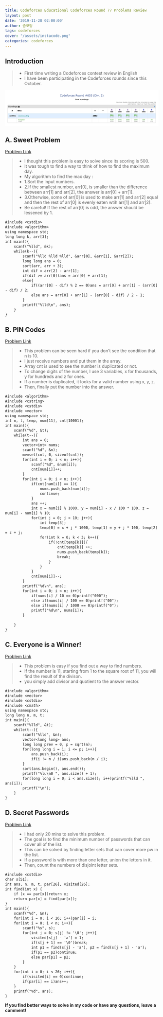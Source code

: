 ```yaml
---
title: Codeforces Educational Codeforces Round 77 Problems Review
layout: post
date: '2019-11-28 02:00:00'
author: 줌코딩
tags: codeforces
cover: "/assets/instacode.png"
categories: codeforces
---
```


## Introduction

>* First time writing a Codeforces contest review in English
>* I have been participating in the Codeforces rounds since this October.

![사진](/assets/codeforces-603.png)

## A. Sweet Problem

[Problem Link](https://codeforces.com/contest/1263/problem/A)

>* I thought this problem is easy to solve since its scoring is 500.
>* It was tough to find a way to think of how to find the maximum day.
>* My algorithm to find the max day :
>* 1.Sort the input numbers.
>* 2.If the smallest number, arr[0], is smaller than the difference between arr[1] and arr[2], the answer is arr[0] + arr[1].
>* 3.Otherwise, some of arr[0] is used to make arr[1] and arr[2] equal and then the rest of arr[0] is evenly eaten wtih arr[1] and arr[2].
>* Be careful! If the rest of arr[0] is odd, the answer should be lessened by 1.

    #include <cstdio>
    #include <algorithm>
    using namespace std;
    long long k, arr[3];
    int main(){
        scanf("%lld", &k);
        while(k--){
            scanf("%lld %lld %lld", &arr[0], &arr[1], &arr[2]);
            long long ans = 0;
            sort(arr, arr + 3);
            int dif = arr[2] - arr[1];
            if(dif >= arr[0])ans = arr[0] + arr[1];
            else{
                if((arr[0] - dif) % 2 == 0)ans = arr[0] + arr[1] - (arr[0] - dif) / 2;
                else ans = arr[0] + arr[1] - (arr[0] - dif) / 2 - 1;
            }     
            printf("%lld\n", ans);
        }
    }

## B. PIN Codes

[Problem Link](https://codeforces.com/contest/1263/problem/B)

>* This problem can be seen hard if you don't see the condition that n is 10.
>* I just receive numbers and put them in the array.
>* Array cnt is used to see the number is duplicated or not.
>* To change digits of the number, I use 3 variables, x for thousands, y for hundreds and z for ones.
>* If a number is duplicated, it looks for a valid number using x, y, z.
>* Then, finally put the number into the answer.

    #include <algorithm>
    #include <cstring>
    #include <cstdio>
    #include <vector>
    using namespace std;
    int n, t, temp, num[11], cnt[10001];
    int main(){
        scanf("%d", &t);
        while(t--){
            int ans = 0;
            vector<int> nums;
            scanf("%d", &n);
            memset(cnt, 0, sizeof(cnt));
            for(int i = 0; i < n; i++){
                scanf("%d", &num[i]);
                cnt[num[i]]++;
            }
            for(int i = 0; i < n; i++){
                if(cnt[num[i]] == 1){
                    nums.push_back(num[i]);
                    continue;
                }
                ans ++;
                int x = num[i] % 1000, y = num[i] - x / 100 * 100, z = num[i] - num[i] % 10;
                for(int j = 0; j < 10; j++){
                    int temp[3];
                    temp[0] = x + j * 1000, temp[1] = y + j * 100, temp[2] = z + j;
                    for(int k = 0; k < 3; k++){
                        if(!cnt[temp[k]]){
                            cnt[temp[k]] ++;
                            nums.push_back(temp[k]);
                            break;
                        }
                    }
                }
                cnt[num[i]]--;
            }
            printf("%d\n", ans);
            for(int i = 0; i < n; i++){
                if(nums[i] / 10 == 0)printf("000");
                else if(nums[i] / 100 == 0)printf("00");
                else if(nums[i] / 1000 == 0)printf("0");
                printf("%d\n", nums[i]);
            }

        }
    }

## C. Everyone is a Winner!

[Problem Link](https://codeforces.com/contest/1263/problem/C)

>* This problem is easy if you find out a way to find numbers.
>* If the number is 11, starting from 1 to the square root of 11, you will find the result of the divison.
>* you simply add divisor and quotient to the answer vector.

    #include <algorithm>
    #include <vector>
    #include <cstdio>
    #include <cmath>
    using namespace std;
    long long n, m, t;
    int main(){
        scanf("%lld", &t);
        while(t--){
            scanf("%lld", &n);
            vector<long long> ans;
            long long prev = 0, p = sqrt(n);
            for(long long i = 1; i <= p; i++){
                ans.push_back(i); 
                if(i != n / i)ans.push_back(n / i);
            }
            sort(ans.begin(), ans.end());
            printf("%lu\n0 ", ans.size() + 1);
            for(long long i = 0; i < ans.size(); i++)printf("%lld ", ans[i]);
            printf("\n");
        }
    }

## D. Secret Passwords

[Problem Link](https://codeforces.com/contest/1263/problem/D)

>* I had only 20 mins to solve this problem.
>* The goal is to find the minimum number of passwords that can cover all of the list.
>* This can be solved by finding letter sets that can cover more pw in the list.
>* If a password is with more than one letter, union the letters in it.
>* Then, count the numbers of disjoint letter sets.

    #include <cstdio>
    char s[51];
    int ans, n, m, t, par[26], visited[26];
    int find(int x) {
        if (x == par[x])return x;
        return par[x] = find(par[x]);
    }
    int main(){
        scanf("%d", &n);
        for(int i = 0; i < 26; i++)par[i] = i;
        for(int i = 0; i < n; i++){
            scanf("%s", s);
            for(int j = 0; s[j] != '\0'; j++){
                visited[s[j] - 'a'] = 1;
                if(s[j + 1] == '\0')break;
                int p1 = find(s[j] - 'a'), p2 = find(s[j + 1] - 'a');
                if(p1 == p2)continue;
                else par[p1] = p2;
            }
        }
        for(int i = 0; i < 26; i++){
            if(visited[i] == 0)continue;
            if(par[i] == i)ans++;
        }
        printf("%d", ans);
    }

**If you find better ways to solve in my code or have any questions, leave a comment!**